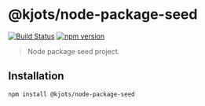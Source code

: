 # @kjots/node-package-seed

[![Build Status](https://travis-ci.org/kjots/node-package-seed.svg?branch=master)](https://travis-ci.org/kjots/node-package-seed)
[![npm version](https://badge.fury.io/js/%40kjots%2Fnode-package-seed.svg)](https://www.npmjs.com/package/@kjots/node-package-seed)

> Node package seed project.

## Installation

```shell
npm install @kjots/node-package-seed
```
